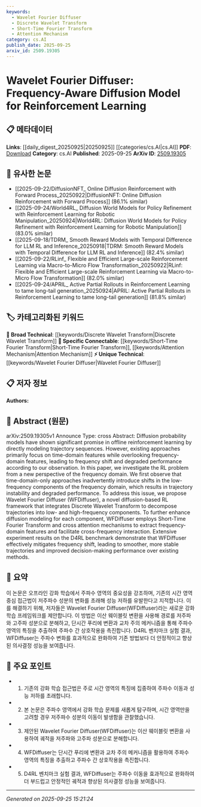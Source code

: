 ```yaml
---
keywords:
  - Wavelet Fourier Diffuser
  - Discrete Wavelet Transform
  - Short-Time Fourier Transform
  - Attention Mechanism
category: cs.AI
publish_date: 2025-09-25
arxiv_id: 2509.19305
---
```


<!-- KEYWORD_LINKING_METADATA:
{
  "processed_timestamp": "2025-09-25T15:21:24.532929",
  "vocabulary_version": "1.0",
  "selected_keywords": [
    "Wavelet Fourier Diffuser",
    "Discrete Wavelet Transform",
    "Short-Time Fourier Transform",
    "Attention Mechanism"
  ],
  "rejected_keywords": [],
  "similarity_scores": {
    "Wavelet Fourier Diffuser": 0.88,
    "Discrete Wavelet Transform": 0.82,
    "Short-Time Fourier Transform": 0.85,
    "Attention Mechanism": 0.8
  },
  "extraction_method": "AI_prompt_based",
  "budget_applied": true,
  "candidates_json": {
    "candidates": [
      {
        "surface": "Wavelet Fourier Diffuser",
        "canonical": "Wavelet Fourier Diffuser",
        "aliases": [
          "WFDiffuser"
        ],
        "category": "unique_technical",
        "rationale": "Introduces a novel framework integrating frequency-domain techniques for reinforcement learning.",
        "novelty_score": 0.85,
        "connectivity_score": 0.65,
        "specificity_score": 0.9,
        "link_intent_score": 0.88
      },
      {
        "surface": "Discrete Wavelet Transform",
        "canonical": "Discrete Wavelet Transform",
        "aliases": [
          "DWT"
        ],
        "category": "broad_technical",
        "rationale": "Key technique for decomposing trajectories into frequency components, relevant across multiple domains.",
        "novelty_score": 0.55,
        "connectivity_score": 0.78,
        "specificity_score": 0.7,
        "link_intent_score": 0.82
      },
      {
        "surface": "Short-Time Fourier Transform",
        "canonical": "Short-Time Fourier Transform",
        "aliases": [
          "STFT"
        ],
        "category": "specific_connectable",
        "rationale": "Enhances frequency-domain feature extraction, crucial for cross-frequency interaction in the model.",
        "novelty_score": 0.6,
        "connectivity_score": 0.8,
        "specificity_score": 0.75,
        "link_intent_score": 0.85
      },
      {
        "surface": "cross attention mechanisms",
        "canonical": "Attention Mechanism",
        "aliases": [
          "cross attention"
        ],
        "category": "specific_connectable",
        "rationale": "Facilitates cross-frequency interaction, linking to broader attention mechanism concepts.",
        "novelty_score": 0.5,
        "connectivity_score": 0.85,
        "specificity_score": 0.65,
        "link_intent_score": 0.8
      }
    ],
    "ban_list_suggestions": [
      "frequency shift",
      "trajectory instability"
    ]
  },
  "decisions": [
    {
      "candidate_surface": "Wavelet Fourier Diffuser",
      "resolved_canonical": "Wavelet Fourier Diffuser",
      "decision": "linked",
      "scores": {
        "novelty": 0.85,
        "connectivity": 0.65,
        "specificity": 0.9,
        "link_intent": 0.88
      }
    },
    {
      "candidate_surface": "Discrete Wavelet Transform",
      "resolved_canonical": "Discrete Wavelet Transform",
      "decision": "linked",
      "scores": {
        "novelty": 0.55,
        "connectivity": 0.78,
        "specificity": 0.7,
        "link_intent": 0.82
      }
    },
    {
      "candidate_surface": "Short-Time Fourier Transform",
      "resolved_canonical": "Short-Time Fourier Transform",
      "decision": "linked",
      "scores": {
        "novelty": 0.6,
        "connectivity": 0.8,
        "specificity": 0.75,
        "link_intent": 0.85
      }
    },
    {
      "candidate_surface": "cross attention mechanisms",
      "resolved_canonical": "Attention Mechanism",
      "decision": "linked",
      "scores": {
        "novelty": 0.5,
        "connectivity": 0.85,
        "specificity": 0.65,
        "link_intent": 0.8
      }
    }
  ]
}
-->

# Wavelet Fourier Diffuser: Frequency-Aware Diffusion Model for Reinforcement Learning

## 📋 메타데이터

**Links**: [[daily_digest_20250925|20250925]] [[categories/cs.AI|cs.AI]]
**PDF**: [Download](https://arxiv.org/pdf/2509.19305.pdf)
**Category**: cs.AI
**Published**: 2025-09-25
**ArXiv ID**: [2509.19305](https://arxiv.org/abs/2509.19305)

## 🔗 유사한 논문
- [[2025-09-22/DiffusionNFT_ Online Diffusion Reinforcement with Forward Process_20250922|DiffusionNFT: Online Diffusion Reinforcement with Forward Process]] (86.1% similar)
- [[2025-09-24/World4RL_ Diffusion World Models for Policy Refinement with Reinforcement Learning for Robotic Manipulation_20250924|World4RL: Diffusion World Models for Policy Refinement with Reinforcement Learning for Robotic Manipulation]] (83.0% similar)
- [[2025-09-18/TDRM_ Smooth Reward Models with Temporal Difference for LLM RL and Inference_20250918|TDRM: Smooth Reward Models with Temporal Difference for LLM RL and Inference]] (82.4% similar)
- [[2025-09-22/RLinf_ Flexible and Efficient Large-scale Reinforcement Learning via Macro-to-Micro Flow Transformation_20250922|RLinf: Flexible and Efficient Large-scale Reinforcement Learning via Macro-to-Micro Flow Transformation]] (82.0% similar)
- [[2025-09-24/APRIL_ Active Partial Rollouts in Reinforcement Learning to tame long-tail generation_20250924|APRIL: Active Partial Rollouts in Reinforcement Learning to tame long-tail generation]] (81.8% similar)

## 🏷️ 카테고리화된 키워드
**🧠 Broad Technical**: [[keywords/Discrete Wavelet Transform|Discrete Wavelet Transform]]
**🔗 Specific Connectable**: [[keywords/Short-Time Fourier Transform|Short-Time Fourier Transform]], [[keywords/Attention Mechanism|Attention Mechanism]]
**⚡ Unique Technical**: [[keywords/Wavelet Fourier Diffuser|Wavelet Fourier Diffuser]]

## 📋 저자 정보

**Authors:** 

## 📄 Abstract (원문)

arXiv:2509.19305v1 Announce Type: cross 
Abstract: Diffusion probability models have shown significant promise in offline reinforcement learning by directly modeling trajectory sequences. However, existing approaches primarily focus on time-domain features while overlooking frequency-domain features, leading to frequency shift and degraded performance according to our observation. In this paper, we investigate the RL problem from a new perspective of the frequency domain. We first observe that time-domain-only approaches inadvertently introduce shifts in the low-frequency components of the frequency domain, which results in trajectory instability and degraded performance. To address this issue, we propose Wavelet Fourier Diffuser (WFDiffuser), a novel diffusion-based RL framework that integrates Discrete Wavelet Transform to decompose trajectories into low- and high-frequency components. To further enhance diffusion modeling for each component, WFDiffuser employs Short-Time Fourier Transform and cross attention mechanisms to extract frequency-domain features and facilitate cross-frequency interaction. Extensive experiment results on the D4RL benchmark demonstrate that WFDiffuser effectively mitigates frequency shift, leading to smoother, more stable trajectories and improved decision-making performance over existing methods.

## 📝 요약

이 논문은 오프라인 강화 학습에서 주파수 영역의 중요성을 강조하며, 기존의 시간 영역 중심 접근법이 저주파수 성분의 변화를 초래해 성능 저하를 유발한다고 지적합니다. 이를 해결하기 위해, 저자들은 Wavelet Fourier Diffuser(WFDiffuser)라는 새로운 강화 학습 프레임워크를 제안합니다. 이 방법은 이산 웨이블릿 변환을 사용해 경로를 저주파와 고주파 성분으로 분해하고, 단시간 푸리에 변환과 교차 주의 메커니즘을 통해 주파수 영역의 특징을 추출하여 주파수 간 상호작용을 촉진합니다. D4RL 벤치마크 실험 결과, WFDiffuser는 주파수 변화를 효과적으로 완화하여 기존 방법보다 더 안정적이고 향상된 의사결정 성능을 보여줍니다.

## 🎯 주요 포인트

- 1. 기존의 강화 학습 접근법은 주로 시간 영역의 특징에 집중하여 주파수 이동과 성능 저하를 초래합니다.
- 2. 본 논문은 주파수 영역에서 강화 학습 문제를 새롭게 탐구하며, 시간 영역만을 고려할 경우 저주파수 성분의 이동이 발생함을 관찰했습니다.
- 3. 제안된 Wavelet Fourier Diffuser(WFDiffuser)는 이산 웨이블릿 변환을 사용하여 궤적을 저주파와 고주파 성분으로 분해합니다.
- 4. WFDiffuser는 단시간 푸리에 변환과 교차 주의 메커니즘을 활용하여 주파수 영역의 특징을 추출하고 주파수 간 상호작용을 촉진합니다.
- 5. D4RL 벤치마크 실험 결과, WFDiffuser는 주파수 이동을 효과적으로 완화하여 더 부드럽고 안정적인 궤적과 향상된 의사결정 성능을 보여줍니다.


---

*Generated on 2025-09-25 15:21:24*